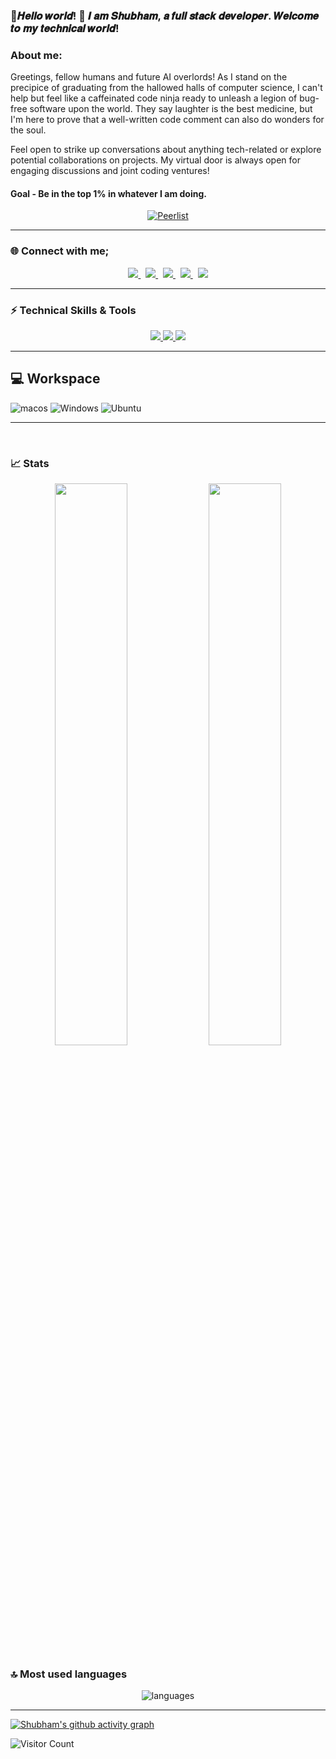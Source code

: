 <!--- ------------------------------------------------------------------------------------------------------------------------------------------------------ -->
<!--- -- Main headder with gif ----------------------------------------------------------------------------------------------------------------------------- -->
<!--- ------------------------------------------------------------------------------------------------------------------------------------------------------ -->

### 🌟𝑯𝒆𝒍𝒍𝒐 𝒘𝒐𝒓𝒍𝒅! 👋 𝑰 𝒂𝒎 𝑺𝒉𝒖𝒃𝒉𝒂𝒎, 𝒂 𝒇𝒖𝒍𝒍 𝒔𝒕𝒂𝒄𝒌 𝒅𝒆𝒗𝒆𝒍𝒐𝒑𝒆𝒓. 𝑾𝒆𝒍𝒄𝒐𝒎𝒆 𝒕𝒐 𝒎𝒚 𝒕𝒆𝒄𝒉𝒏𝒊𝒄𝒂𝒍 𝒘𝒐𝒓𝒍𝒅!

### About me:
Greetings, fellow humans and future AI overlords! As I stand on the precipice of graduating from the hallowed halls of computer science, I can't help but feel like a caffeinated code ninja ready to unleash a legion of bug-free software upon the world. They say laughter is the best medicine, but I'm here to prove that a well-written code comment can also do wonders for the soul. 

Feel open to strike up conversations about anything tech-related or explore potential collaborations on projects. My virtual door is always open for engaging discussions and joint coding ventures!

#### Goal - Be in the top 1% in whatever I am doing.


 <p align="center">
  <a href="https://peerlist.io/heyshubham">
    <img src="https://img.shields.io/badge/Peerlist-00AA45.svg?style=for-the-badge&logo=Peerlist&logoColor=white" alt="Peerlist">
  </a>
</p>


<!--![Gif-image](https://user-images.githubusercontent.com/58959408/232639433-cb0aea21-66f0-4508-a771-85e2089c5a87.gif)->




<!-- <img src="https://www.animatedimages.org/data/media/562/animated-line-image-0184.gif" width="1920" /> -->
<!--- ------------------------------------------------------------------------------------------------------------------------------------------------------ -->
<!--- -- Socials ----------------------------------------------------------------------------------------------------------------------------- -->
<!--- ------------------------------------------------------------------------------------------------------------------------------------------------------ -->
<hr>

 ### 🌐 Connect with me;

 <p align="center">
  <a href="https://www.linkedin.com/in/a-shubham-verma/">
    <img src="https://skillicons.dev/icons?i=linkedin" />
  </a>
  &nbsp;
  <a href="https://twitter.com/shubhamvtwt">
    <img src="https://skillicons.dev/icons?i=twitter" />
  </a>
  &nbsp;
  <a href="https://github.com/Stroller15">
    <img src="https://skillicons.dev/icons?i=github" />
  </a>
  &nbsp;
   <a href="https://www.instagram.com/shubham.yml/">
    <img src="https://skillicons.dev/icons?i=instagram" />
   </a>
   &nbsp;
   <a href="https://discordapp.com/users/771698347794497539">
    <img src="https://skillicons.dev/icons?i=discord" />
  </a>
</p>

<hr>

<!-- <img src="https://www.animatedimages.org/data/media/562/animated-line-image-0184.gif" width="1920" /> -->

<!--- ------------------------------------------------------------------------------------------------------------------------------------------------------ -->
<!--- -- Technical bages ----------------------------------------------------------------------------------------------------------------------------- -->
<!--- ------------------------------------------------------------------------------------------------------------------------------------------------------ -->

 ### ⚡ Technical Skills & Tools

<p align="center">
  <a href="https://twitter.com/Verma_shubham9">
    <img src="https://skillicons.dev/icons?i=cpp,java,c,javascript,html,css,typescript&perline=7" />
  </a>
   <a href="https://twitter.com/Verma_shubham9">
    <img src="https://skillicons.dev/icons?i=react,bootstrap,redux,materialui,nodejs,sass,nextjs,express,mongodb,tailwind&theme=light&perline=10" />
  </a>
 <a href="https://twitter.com/Verma_shubham9">
    <img src="https://skillicons.dev/icons?i=github,git,postman,vscode,netlify,vercel,vite,replit&perline=8" />
  </a>
</p>

<hr>
<!-- My Work Station  -->

## 💻 Workspace

![macos](https://img.shields.io/badge/macOS-000000.svg?style=for-the-badge&logo=macOS&logoColor=white)
![Windows](https://img.shields.io/badge/Windows-0078D6?style=for-the-badge&logo=windows&logoColor=white)
![Ubuntu](https://img.shields.io/badge/Ubuntu-E95420.svg?style=for-the-badge&logo=Ubuntu&logoColor=white)

<hr>
<!-- <img src="https://www.animatedimages.org/data/media/562/animated-line-image-0184.gif" width="1920" /> -->


<!--- ------------------------------------------------------------------------------------------------------------------------------------------------------ -->
<!--- -- Hactoberfest badges  ----------------------------------------------------------------------------------------------------------------------------- -->
<!--- ------------------------------------------------------------------------------------------------------------------------------------------------------ -->
<!--### 🏆 Hacktoberfest'22 badges
[![An image of @stroller_15's Holopin badges, which is a link to view their full Holopin profile](https://holopin.me/stroller_15)](https://holopin.io/@stroller_15) -->


<br>

<!-- <img src="https://www.animatedimages.org/data/media/562/animated-line-image-0184.gif" width="1920" /> -->
<!--- ------------------------------------------------------------------------------------------------------------------------------------------------------ -->
<!--- -- Statics of repo ----------------------------------------------------------------------------------------------------------------------------- -->
<!--- ------------------------------------------------------------------------------------------------------------------------------------------------------ -->

### 📈 Stats

<p align="center">
  <img width="48%" src="https://github-readme-stats.vercel.app/api?username=Stroller15&show_icons=true&hide_border=true&theme=radical" />
  <img width="48%" src="https://github-readme-streak-stats.herokuapp.com/?user=Stroller15&hide_border=true&theme=radical" />
</p>


<!--- ------------------------------------------------------------------------------------------------------------------------------------------------------ -->
<!--- -- Most language used ----------------------------------------------------------------------------------------------------------------------------- -->
<!--- ------------------------------------------------------------------------------------------------------------------------------------------------------ -->

### 🔝 Most used languages
<p align="center">
  <img alt="languages" src="https://github-readme-stats.vercel.app/api/top-langs/?username=Stroller15&layout=compact&hide_border=true&theme=radical" />
</p>

<hr>

[![Shubham's github activity graph](https://github-readme-activity-graph.vercel.app/graph?username=Stroller15&theme=rogue)](https://github.com/Stroller15/github-readme-activity-graph)



![Visitor Count](https://profile-counter.glitch.me/{Stroller15}/count.svg)
 
